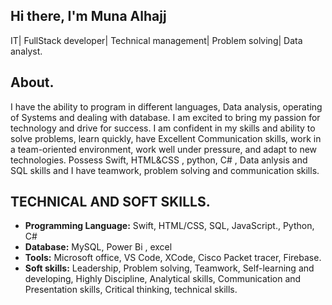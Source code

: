 ## Hi there, I'm Muna Alhajj

IT| FullStack developer| Technical management| Problem solving| Data analyst.


## **About.**

I have the ability to program in different languages, Data analysis, operating of Systems and dealing with database.  I am excited to bring my passion for technology and drive for success. I am confident in my skills and ability to solve problems, learn quickly, have Excellent Communication skills, work in a team-oriented environment, work well under pressure, and adapt to new technologies. Possess Swift, HTML&CSS , python, C# , Data anlysis and SQL skills and I have teamwork, problem solving and communication skills.



## **TECHNICAL AND SOFT SKILLS.**

* **Programming Language:** Swift, HTML/CSS, SQL, JavaScript., Python, C#
* **Database:** MySQL, Power Bi , excel
* **Tools:** Microsoft office, VS Code, XCode, Cisco Packet tracer, Firebase.
* **Soft skills:** Leadership, Problem solving, Teamwork, Self-learning and developing, Highly Discipline, Analytical skills, Communication and Presentation skills, Critical thinking, technical skills.

